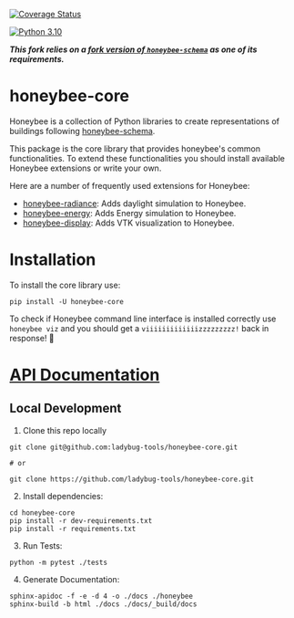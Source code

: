 <!-- ![Honeybee](https://www.ladybug.tools/assets/img/honeybee.png) -->

<!-- [![Build Status](https://github.com/ladybug-tools/honeybee-core/actions/workflows/ci.yaml/badge.svg)](https://github.com/ladybug-tools/honeybee-core/actions) -->
[![Coverage Status](https://coveralls.io/repos/github/ladybug-tools/honeybee-core/badge.svg?branch=master)](https://coveralls.io/github/ladybug-tools/honeybee-core)

[![Python 3.10](https://img.shields.io/badge/python-3.10-orange.svg)](https://www.python.org/downloads/release/python-3100/)
<!-- [![Python 3.7](https://img.shields.io/badge/python-3.7-blue.svg)](https://www.python.org/downloads/release/python-370/) [![Python 2.7](https://img.shields.io/badge/python-2.7-green.svg)](https://www.python.org/downloads/release/python-270/) [![IronPython](https://img.shields.io/badge/ironpython-2.7-red.svg)](https://github.com/IronLanguages/ironpython2/releases/tag/ipy-2.7.8/) -->

***This fork relies on a [fork version of `honeybee-schema`](https://github.com/Ayush-Abraham/honeybee-schema) as one of its requirements.***

# honeybee-core

Honeybee is a collection of Python libraries to create representations of buildings
following [honeybee-schema](https://github.com/ladybug-tools/honeybee-schema/wiki).

This package is the core library that provides honeybee's common functionalities.
To extend these functionalities you should install available Honeybee extensions or write
your own.

Here are a number of frequently used extensions for Honeybee:

- [honeybee-radiance](https://github.com/ladybug-tools/honeybee-radiance): Adds daylight simulation to Honeybee.
- [honeybee-energy](https://github.com/ladybug-tools/honeybee-energy): Adds Energy simulation to Honeybee.
- [honeybee-display](https://github.com/ladybug-tools/honeybee-display): Adds VTK visualization to Honeybee.


# Installation

To install the core library use:

`pip install -U honeybee-core`

To check if Honeybee command line interface is installed correctly use `honeybee viz` and you
should get a `viiiiiiiiiiiiizzzzzzzzz!` back in response! :bee:

# [API Documentation](https://www.ladybug.tools/honeybee-core/docs/)

## Local Development
1. Clone this repo locally
```console
git clone git@github.com:ladybug-tools/honeybee-core.git

# or

git clone https://github.com/ladybug-tools/honeybee-core.git
```
2. Install dependencies:
```console
cd honeybee-core
pip install -r dev-requirements.txt
pip install -r requirements.txt
```

3. Run Tests:
```console
python -m pytest ./tests
```

4. Generate Documentation:
```console
sphinx-apidoc -f -e -d 4 -o ./docs ./honeybee
sphinx-build -b html ./docs ./docs/_build/docs
```
